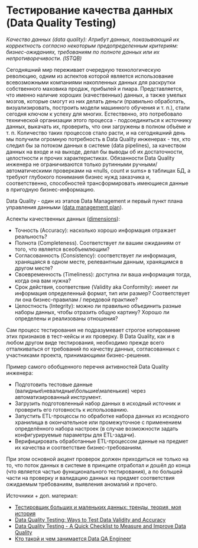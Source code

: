 # Тестирование качества данных (Data Quality Testing)

_Качество данных (data quality): Атрибут данных, показывающий их корректность согласно некоторым предопределенным критериям: бизнес-ожиданиях, требованиям по полноте данных или их непротиворечивости. (ISTQB)_

Сегодняшний мир переживает очередную технологическую революцию, одним из аспектов которой является использование всевозможными компаниями накопленных данных для раскрутки собственного маховика продаж, прибылей и пиара. Представляется, что именно наличие хороших (качественных) данных, а также умелых мозгов, которые смогут из них делать деньги (правильно обработать, визуализировать, построить модели машинного обучения и т. п.), стали сегодня ключом к успеху для многих. Естественно, это потребовало технической организации этого процесса - подсоединиться к источнику данных, выкачать их, проверить, что они загружены в полном объёме и т. п. Количество таких процессов стало расти, и на сегодняшний день мы получили огромную потребность в Data Quality инженерах - тех, кто следил бы за потоком данных в системе (data pipelines), за качеством данных на входе и на выходе, делал бы выводы об их достаточности, целостности и прочих характеристиках. Обязанности Data Quality инженера не ограничиваются только рутинными ручными/автоматическими проверками на «nulls, count и sums» в таблицах БД, а требуют глубокого понимания бизнес нужд заказчика и, соответственно, способностей трансформировать имеющиеся данные в пригодную бизнес-информацию.

Data Quality - один из этапов Data Management и первый пункт плана управления данными ([data management plan](https://dataladder.com/data-quality-management-plan/)).

Аспекты качественных данных ([dimensions](https://smartbridge.com/data-done-right-6-dimensions-of-data-quality/)):

* Точность (Accuracy): насколько хорошо информация отражает реальность?
* Полнота (Completeness). Соответствует ли вашим ожиданиям от того, что является всеобъемлющим?
* Согласованность (Consistency): соответствует ли информация, хранящаяся в одном месте, релевантным данным, хранящимся в другом месте?
* Своевременность (Timeliness): доступна ли ваша информация тогда, когда она вам нужна?
* Срок действия, соответствие (Validity aka Conformity): имеет ли информация определенный формат, тип или размер? Соответствует ли она бизнес-правилам / передовой практике?
* Целостность (Integrity): можно ли правильно объединить разные наборы данных, чтобы отразить общую картину? Хорошо ли определены и реализованы отношения?

Сам процесс тестирования не подразумевает строгое копирование этих признаков в тест-кейсы и их проверку. В Data Quality, как и в любом другом виде тестирования, необходимо прежде всего отталкиваться от требований по качеству данных, согласованных с участниками проекта, принимающими бизнес-решения.

Пример самого обобщенного перечня активностей Data Quality инженера:

* Подготовить тестовые данные (валидные\невалидные\большие\маленькие) через автоматизированный инструмент.
* Загрузить подготовленный набор данных в исходный источник и проверить его готовность к использованию.
* Запустить ETL-процессы по обработке набора данных из исходного хранилища в окончательное или промежуточное с применением определённого набора настроек (в случае возможности задать конфигурируемые параметры для ETL-задачи).
* Верифицировать обработанные ETL-процессом данные на предмет их качества и соответствие бизнес-требованиям.

При этом основной акцент проверок должен приходиться не только на то, что поток данных в системе в принципе отработал и дошёл до конца (что является частью функционального тестирования), а по большей части на проверку и валидацию данных на предмет соответствия ожидаемым требованиям, выявления аномалий и прочего.

Источники + доп. материал:

* [Тестировщик больших и маленьких данных: тренды, теория, моя история](https://habr.com/ru/company/epam\_systems/blog/495478/)
* [Data Quality Testing: Ways to Test Data Validity and Accuracy](https://lakefs.io/data-quality-testing/)
* [Data Quality Testing - A Quick Checklist to Measure and Improve Data Quality](https://dataladder.com/data-quality-test-checklist/)
* [Кто такой и чем занимается Data QA Engineer](https://habr.com/ru/company/skillfactory/blog/591061/)
